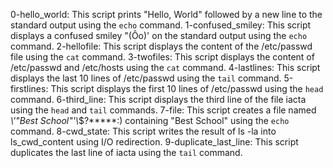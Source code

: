 0-hello_world: This script prints "Hello, World" followed by a new line to the standard output using the `echo` command.
1-confused_smiley: This script displays a confused smiley "(Ôo)' on the standard output using the `echo` command.
2-hellofile: This script displays the content of the /etc/passwd file using the `cat` command.
3-twofiles: This script displays the content of /etc/passwd and /etc/hosts using the `cat` command.
4-lastlines: This script displays the last 10 lines of /etc/passwd using the `tail` command.
5-firstlines: This script displays the first 10 lines of /etc/passwd using the `head` command.
6-third_line: This script displays the third line of the file iacta using the `head` and `tail` commands.
7-file: This script creates a file named *\\'"Best School"\'\\*$\?\*\*\*\*\*:) containing "Best School" using the `echo` command.
8-cwd_state: This script writes the result of ls -la into ls_cwd_content using I/O redirection.
9-duplicate_last_line: This script duplicates the last line of iacta using the `tail` command.

